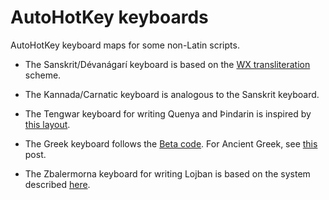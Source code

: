 # AutoHotKey keyboards

AutoHotKey keyboard maps for some non-Latin scripts.

- The Sanskrit/Dévanágarí keyboard is based on the [WX transliteration](https://en.wikipedia.org/wiki/WX_notation) scheme.

- The Kannada/Carnatic keyboard is analogous to the Sanskrit keyboard.

- The Tengwar keyboard for writing Quenya and Þindarin is inspired by [this layout](https://freetengwar.sourceforge.net/keylayouts.html).

- The Greek keyboard follows the [Beta code](https://en.wikipedia.org/wiki/Beta_Code). For Ancient Greek, see [this](https://www.autohotkey.com/boards/viewtopic.php?style=2&f=6&t=56260) post.

- The Zbalermorna keyboard for writing Lojban is based on the system described [here](https://jackhumbert.github.io/zbalermorna/write-up/).
